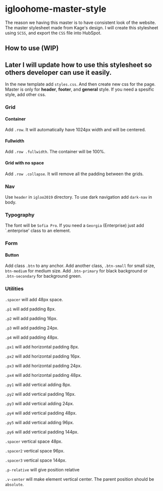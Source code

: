 # igloohome-master-style

The reason we having this master is to have consistent look of the website. The master stylesheet made from Kage's design.
I will create this stylesheet using  `SCSS`, and export the `CSS` file into HubSpot.

## How to use (WIP)
Later I will update how to use this stylesheet so others developer can use it easily.
---
In the new template add `styles.css`. And then create new css for the page. Master is only for **header**, **footer**, and **general** style. If you need a spesific style, add other css.

### Grid
#### Container
Add `.row`. It will automatically have 1024px width and will be centered.

#### Fullwidth
Add `.row .fullwidth`. The container will be 100%.

#### Grid with no space
Add `.row .collapse`. It will remove all the padding between the grids.


### Nav
Use `header` in `igloo2019` directory. To use dark navigation add `dark-nav` in body.


### Typography
The font will be `Sofia Pro`. If you need a `Georgia` (Enterprise) just add `.enterprise' class to an element.


### Form
#### Button
Add class `.btn` to any anchor. Add another class, `.btn-small` for small size, `btn-medium` for medium size. Add `.btn-primary` for black background or `.btn-secondary` for background green.


### Utilities
`.spacer` will add 48px space.

`.p1` will add padding 8px.

`.p2` will add padding 16px.

`.p3` will add padding 24px.

`.p4` will add padding 48px.

`.px1` will add horizontal padding 8px.

`.px2` will add horizontal padding 16px.

`.px3` will add horizontal padding 24px.

`.px4` will add horizontal padding 48px.

`.py1` will add vertical adding 8px.

`.py2` will add vertical padding 16px.

`.py3` will add vertical adding 24px.

`.py4` will add vertical padding 48px.

`.py5` will add vertical adding 96px.

`.py6` will add vertical padding 144px.

`.spacer` vertical space 48px.

`.spacer2` vertical space 96px.

`.spacer3` vertical space 144px.

`.p-relative` will give position relative

`.v-center` will make element vertical center. The parent position should be `absolute`.





